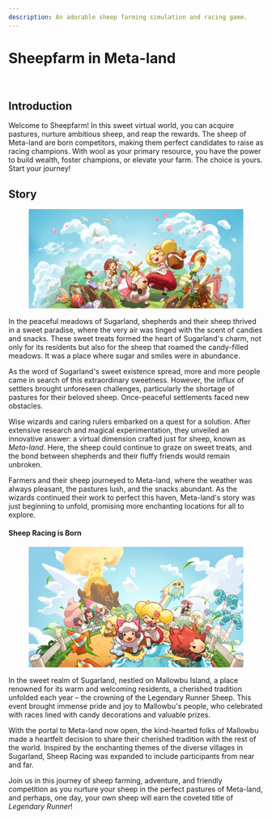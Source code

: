 ```yaml
---
description: An adorable sheep farming simulation and racing game.
---
```


# Sheepfarm in Meta-land

<figure><img src=".gitbook/assets/img_sheep-racing_main_title (1) (1).jpg" alt=""><figcaption></figcaption></figure>

## Introduction

Welcome to Sheepfarm! In this sweet virtual world, you can acquire pastures, nurture ambitious sheep, and reap the rewards. The sheep of Meta-land are born competitors, making them perfect candidates to raise as racing champions. With wool as your primary resource, you have the power to build wealth, foster champions, or elevate your farm. The choice is yours. Start your journey!



## Story

<figure><img src=".gitbook/assets/img_sheepfarm_in_sugarland_yeon_20220415 (1) (1) (1).jpg" alt=""><figcaption></figcaption></figure>

In the peaceful meadows of Sugarland, shepherds and their sheep thrived in a sweet paradise, where the very air was tinged with the scent of candies and snacks. These sweet treats formed the heart of Sugarland's charm, not only for its residents but also for the sheep that roamed the candy-filled meadows. It was a place where sugar and smiles were in abundance.

As the word of Sugarland's sweet existence spread, more and more people came in search of this extraordinary sweetness. However, the influx of settlers brought unforeseen challenges, particularly the shortage of pastures for their beloved sheep. Once-peaceful settlements faced new obstacles.

Wise wizards and caring rulers embarked on a quest for a solution. After extensive research and magical experimentation, they unveiled an innovative answer: a virtual dimension crafted just for sheep, known as _Meta-land_. Here, the sheep could continue to graze on sweet treats, and the bond between shepherds and their fluffy friends would remain unbroken.

Farmers and their sheep journeyed to Meta-land, where the weather was always pleasant, the pastures lush, and the snacks abundant. As the wizards continued their work to perfect this haven, Meta-land's story was just beginning to unfold, promising more enchanting locations for all to explore.



#### Sheep Racing is Born

<figure><img src=".gitbook/assets/bg_sheep-racing (1).png" alt=""><figcaption></figcaption></figure>

In the sweet realm of Sugarland, nestled on Mallowbu Island, a place renowned for its warm and welcoming residents, a cherished tradition unfolded each year – the crowning of the Legendary Runner Sheep. This event brought immense pride and joy to Mallowbu's people, who celebrated with races lined with candy decorations and valuable prizes.

With the portal to Meta-land now open, the kind-hearted folks of Mallowbu made a heartfelt decision to share their cherished tradition with the rest of the world. Inspired by the enchanting themes of the diverse villages in Sugarland, Sheep Racing was expanded to include participants from near and far.

Join us in this journey of sheep farming, adventure, and friendly competition as you nurture your sheep in the perfect pastures of Meta-land, and perhaps, one day, your own sheep will earn the coveted title of _Legendary Runner_!


